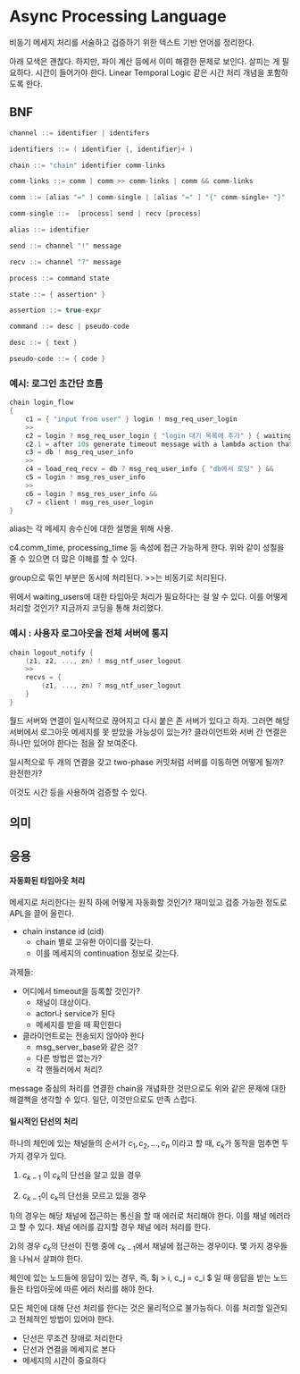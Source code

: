 # Async Processing Language

비동기 메세지 처리를 서술하고 검증하기 위한 텍스트 기반 언어를 정리한다.

아래 모색은 괜찮다. 하지만, 파이 계산 등에서 이미 해결한 문제로 보인다. 살피는 게 필요하다. 시간이 들어가야 한다. Linear Temporal Logic 같은 시간 처리 개념을 포함하도록 한다. 

## BNF

```c++
channel ::= identifier | identifers

identifiers ::= ( identifier {, identifier}+ )

chain ::= "chain" identifier comm-links

comm-links ::= comm | comm >> comm-links | comm && comm-links

comm ::= [alias "=" ] comm-single | [alias "=" ] "{" comm-single+ "}"

comm-single ::=  [process] send | recv [process]

alias ::= identifier

send ::= channel "!" message 

recv ::= channel "?" message

process ::= command state

state ::= { assertion* }

assertion ::= true-expr

command ::= desc | pseudo-code

desc ::= { text }

pseudo-code ::= { code }
```

### 예시: 로그인 초간단 흐름

```c++
chain login_flow 
{
    c1 = { "input from user" } login ! msg_req_user_login 
    >>
    c2 = login ? msg_req_user_login { "login 대기 목록에 추가" } { waiting_users.has(m.user) } &&
    c2.1 = after 10s generate timeout message with a lambda action that has the user info &&
    c3 = db ! msg_req_user_info  
    >> 
    c4 = load_req_recv = db ? msg_req_user_info { "db에서 로딩" } && 
    c5 = login ! msg_res_user_info 
    >>
    c6 = login ? msg_res_user_info && 
    c7 = client ! msg_res_user_login 
}        
```

alias는 각 메세지 송수신에 대한 설명을 위해 사용. 

c4.comm_time, processing_time 등 속성에 접근 가능하게 한다. 위와 같이 성질을 줄 수 있으면 더 많은 이해를 할 수 있다.

group으로 묶인 부분은 동시에 처리된다.  >>는 비동기로 처리된다. 

위에서 waiting_users에 대한 타임아웃 처리가 필요하다는 걸 알 수 있다. 이를 어떻게 처리할 것인가? 지금까지 코딩을 통해 처리했다. 





### 예시 : 사용자 로그아웃을 전체 서버에 통지

```c++
chain logout_notify {
	(z1, z2, ..., zn) ! msg_ntf_user_logout 
	>>
    recvs = {
        (z1, ..., zn) ? msg_ntf_user_logout 
	}
}
```

월드 서버와 연결이 일시적으로 끊어지고 다시 붙은 존 서버가 있다고 하자. 그러면 해당 서버에서 로그아웃 메세지를 못 받았을 가능성이 있는가? 클라이언트와 서버 간 연결은 하나만 있어야 한다는 점을 잘 보여준다.

일시적으로 두 개의 연결을 갖고 two-phase 커밋처럼 서버를 이동하면 어떻게 될까? 완전한가?

이것도 시간 등을 사용하여 검증할 수 있다.







## 의미











## 응용



#### 자동화된 타임아웃 처리

메세지로 처리한다는 원칙 하에 어떻게 자동화할 것인가?  재미있고 검증 가능한 정도로 APL을 끌어 올린다. 

- chain instance id  (cid)
  - chain 별로 고유한 아이디를 갖는다.
  - 이를 메세지의 continuation 정보로 갖는다. 



과제들: 

- 어디에서 timeout을 등록할 것인가? 
  - 채널이 대상이다.
  - actor나 service가 된다
  - 메세지를 받을 때 확인한다
- 클라이언트로는 전송되지 않아야 한다
  - msg_server_base와 같은 것?
  - 다른 방법은 없는가?
  - 각 핸들러에서 처리?



message 중심의 처리를 연결한 chain을 개념화한 것만으로도 위와 같은 문제에 대한 해결책을 생각할 수 있다. 일단, 이것만으로도 만족 스럽다. 



#### 일시적인 단선의 처리

하나의 체인에 있는 채널들의 순서가 $c_1, c_2, ..., c_n$ 이라고 할 때, $c_k$가 동작을 멈추면 두 가지 경우가 있다. 

1) $c_{k-1}$ 이 $c_k$의 단선을 알고 있을 경우 

2) $c_{k-1}$이 $c_k$의 단선을 모르고 있을 경우



1)의 경우는 해당 채널에 접근하는 통신을 할 때 에러로 처리해야 한다.  이를 채널 에러라고 할 수 있다. 채널 에러를 감지할 경우 채널 에러 처리를 한다. 

2)의 경우 $c_k$의 단선이 진행 중에 $c_{k-1}$에서 채널에 접근하는 경우이다.  몇 가지 경우들을 나눠서 살펴야 한다. 

체인에 있는 노드들에 응답이 있는 경우, 즉, $j > i, c_j = c_i $  일 때 응답을 받는 노드들은 타임아웃에 따른 에러 처리를 해야 한다. 



모든 체인에 대해 단선 처리를 한다는 것은 물리적으로 불가능하다. 이를 처리할 일관되고 전체적인 방법이 있어야 한다. 

- 단선은 무조건 장애로 처리한다
- 단선과 연결을 메세지로 본다
- 메세지의 시간이 중요하다















